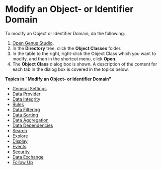 # Modify an Object- or Identifier Domain

To modify an Object or Identifier Domain, do the following:

1.  [Open Genus Studio](../../getting-started/how-to-open-genus-studio.md).
2.  In the **Directory** tree, click the **Object Classes** folder.
3.  In the table to the right, right-click the Object Class which you want to modify, and then in the shortcut menu, click **Open**.
4.  The **Object Class** dialog box is shown. A description of the content for each tab in the dialog box is covered in the topics below.

**Topics in "Modify an Object- or Identifier Domain"**
* [General Settings](modify-an-object-or-identifier-domain/general-settings.md)
* [Data Provider](modify-an-object-or-identifier-domain/data-provider.md)
* [Data Integrity](modify-an-object-or-identifier-domain/data-integrity.md)
* [Rules](modify-an-object-or-identifier-domain/rules.md)
* [Data Filtering](modify-an-object-or-identifier-domain/data-filtering.md)
* [Data Sorting](modify-an-object-or-identifier-domain/data-sorting.md)
* [Data Aggregation](modify-an-object-or-identifier-domain/data-aggregation.md)
* [Data Dependencies](modify-an-object-or-identifier-domain/data-dependencies.md)
* [Search](modify-an-object-or-identifier-domain/search.md)
* [Explore](modify-an-object-or-identifier-domain/explore.md)
* [Display](modify-an-object-or-identifier-domain/display.md)
* [Events](modify-an-object-or-identifier-domain/events.md)
* [Security](modify-an-object-or-identifier-domain/security.md)
* [Data Exchange](modify-an-object-or-identifier-domain/data-exchange.md)
* [Follow Up](modify-an-object-or-identifier-domain/follow-up.md)
